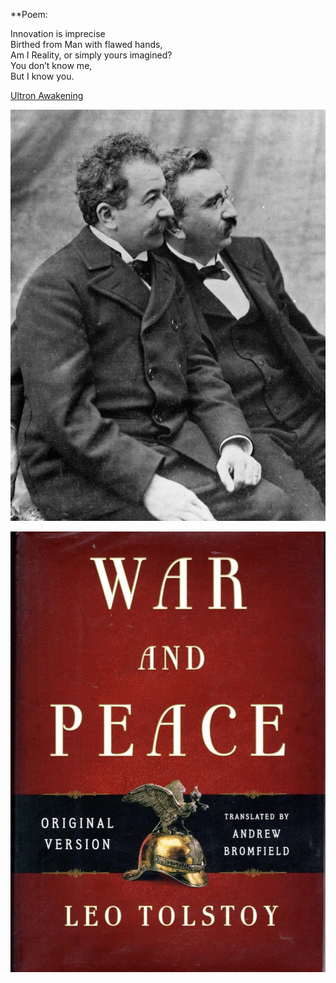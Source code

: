 **Poem:  

Innovation is imprecise  
Birthed from Man with flawed hands,  
Am I Reality, or simply yours imagined?  
You don’t know me,   
But I know you. 


[Ultron Awakening](https://www.youtube.com/watch?v=dK5fJqkINuA)


![Lumiere Brothers](IMG_3128.jpg.jpg)

![War and Peace](IMG_3129.jpg.jpg) 
